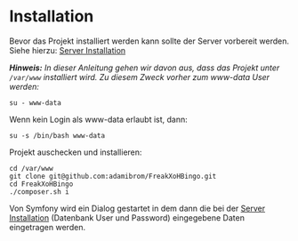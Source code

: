 # Installation

Bevor das Projekt installiert werden kann sollte der Server vorbereit werden. Siehe hierzu: [Server Installation](SERVER.md)

_**Hinweis:** In dieser Anleitung gehen wir davon aus, dass das Projekt unter ```/var/www``` installiert wird. Zu diesem Zweck vorher zum www-data User werden:_

    su - www-data

Wenn kein Login als www-data erlaubt ist, dann:

    su -s /bin/bash www-data
    
Projekt auschecken und installieren:

    cd /var/www
    git clone git@github.com:adamibrom/FreakXoHBingo.git
    cd FreakXoHBingo
    ./composer.sh i

Von Symfony wird ein Dialog gestartet in dem dann die bei der [Server Installation](SERVER.md) (Datenbank User und Password) eingegebene Daten eingetragen werden.
